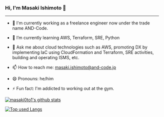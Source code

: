 ### Hi, I'm Masaki Ishimoto 👋
---
- 🔭 I'm currently working as a freelance engineer now under the trade name AND-Code.
- 🌱 I’m currently learning AWS, Terraform, SRE, Python

- 💬 Ask me about cloud technologies such as AWS, promoting DX by implementing IaC using CloudFormation and Terraform, SRE activities, building and operating ISMS, etc.
- 📫 How to reach me: masaki.ishimoto@and-code.jp
- 😄 Pronouns: he/him
- ⚡ Fun fact: I'm addicted to working out at the gym.

<!-- 
- 👯 I’m looking to collaborate on ...
- 🤔 I’m looking for help with ...
-->

<!-- リポジトリステータス -->
[![masaki0to1's github stats](https://github-readme-stats.vercel.app/api?username=masaki0to1&hide=contribs&count_private=true&show_icons=true&theme=tokyonight)](https://github.com/masaki0to1/)

<!-- ソースコード統計 -->
[![Top used Langs](https://github-readme-stats.vercel.app/api/top-langs/?username=masaki0to1&layout=compact&theme=tokyonight)](https://github.com/masaki0to1/)
